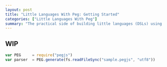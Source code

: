```yaml
---
layout: post
title: "Little Languages With Peg: Getting Started"
categories: ["Little Languages With Peg"]
summary: "The practical side of building little languages (DSLs) using Peg.js. (Tips & Tricks)"
---
```


## WIP 

<!--`peg.js` is one of those tools that you take a look at every now and then and think "Yeah! I'm going to write my own language someday!". Then you put it away for another year. It's not that it's not a good tool. I just don't find a use for it day to day. Working mostly on internal tooling for enterprises, it tends to be the same old rubbish. Its all forms and charts and tables. Ocasionally though you get the opportunity to mix things up a bit. -->

<!--Filtering is one of those things that you need to add in to most table based projects at some stage. Normally it's checkboxes or radio buttons in a dropdown. What if we gave a user a little bit of control back? A little query language that they could use to ask questions of their data. When you mention query language people think SQL. Thats a bit heavy for most day to day tasks but one part of it is perfect: the `WHERE` predicate. It's expressions are simple and easy to understand even for the most non technical used. -->

<!--In this case though why use `peg.js`? Well, it really comes down to one thing: JavaScript. We can do all the work in the browser. Getting to grips with the `peg.js` syntax though is a different story. The documentation covers the grammar but doesnt say a word about the patterns, tips, tricks and real world usage of it in a day to day project.-->

<!--This isn't going to be a bible for working with `peg.js` but it will show you how to work through some common and not so common cases for a simple domain language.-->


```javascript 
var PEG     = require("pegjs")
var parser  = PEG.generate(fs.readFileSync("sample.pegjs", "utf8"))

```

<!--# Our little language-->

<!--```pegjs-->

<!--```-->
